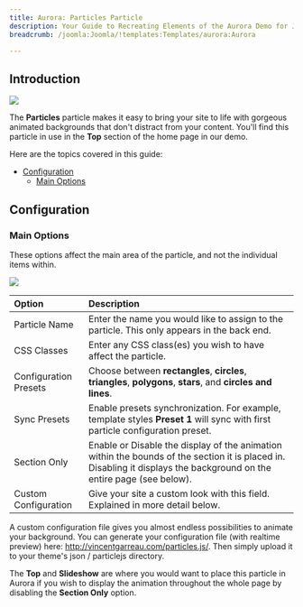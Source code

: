 ```yaml
---
title: Aurora: Particles Particle
description: Your Guide to Recreating Elements of the Aurora Demo for Joomla
breadcrumb: /joomla:Joomla/!templates:Templates/aurora:Aurora

---
```


## Introduction

![](assets/particle_particles.jpeg)

The **Particles** particle makes it easy to bring your site to life with gorgeous animated backgrounds that don't distract from your content. You'll find this particle in use in the **Top** section of the home page in our demo.

Here are the topics covered in this guide:

* [Configuration](#configuration)
    - [Main Options](#main-options)

## Configuration

### Main Options 

These options affect the main area of the particle, and not the individual items within.

![](assets/particle_particles2.jpeg)

| Option                | Description                                                                                                                                                           |
| :-----                | :-----                                                                                                                                                                |
| Particle Name         | Enter the name you would like to assign to the particle. This only appears in the back end.                                                                           |
| CSS Classes           | Enter any CSS class(es) you wish to have affect the particle.                                                                                                         |
| Configuration Presets | Choose between **rectangles**, **circles**, **triangles**, **polygons**, **stars**, and **circles and lines**.                                                        |
| Sync Presets          | Enable presets synchronization. For example, template styles **Preset 1** will sync with first particle configuration preset.                                         |
| Section Only          | Enable or Disable the display of the animation within the bounds of the section it is placed in. Disabling it displays the background on the entire page (see below). |
| Custom Configuration  | Give your site a custom look with this field. Explained in more detail below.                                                                                         |

A custom configuration file gives you almost endless possibilities to animate your background. You can generate your configuration file (with realtime preview) here: http://vincentgarreau.com/particles.js/. Then simply upload it to your theme's json / particlejs directory.

The **Top** and **Slideshow** are where you would want to place this particle in Aurora if you wish to display the animation throughout the whole page by disabling the **Section Only** option.
